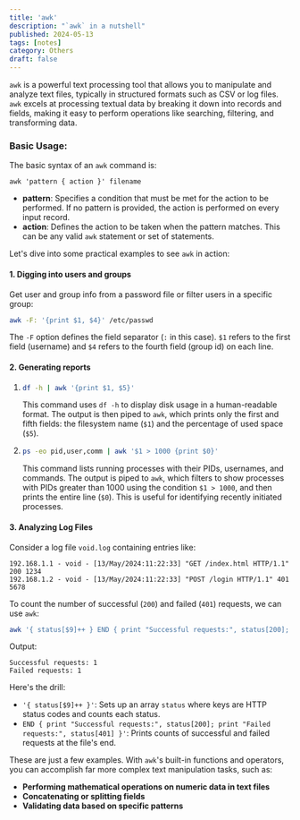 ```yaml
---
title: 'awk'
description: "`awk` in a nutshell"
published: 2024-05-13
tags: [notes]
category: Others
draft: false
---
```


`awk` is a powerful text processing tool that allows you to manipulate and analyze text files, typically in structured formats such as CSV or log files. `awk` excels at processing textual data by breaking it down into records and fields, making it easy to perform operations like searching, filtering, and transforming data.

### Basic Usage:

The basic syntax of an `awk` command is:

```
awk 'pattern { action }' filename
```

- **pattern**: Specifies a condition that must be met for the action to be performed. If no pattern is provided, the action is performed on every input record.
- **action**: Defines the action to be taken when the pattern matches. This can be any valid `awk` statement or set of statements.


Let's dive into some practical examples to see `awk` in action:

#### 1. Digging into users and groups
Get user and group info from a password file or filter users in a specific group:

```bash
awk -F: '{print $1, $4}' /etc/passwd
```

The `-F` option defines the field separator (`:` in this case). `$1` refers to the first field (username) and `$4` refers to the fourth field (group id) on each line.

#### 2. Generating reports

1. ```bash
   df -h | awk '{print $1, $5}'
   ```

   This command uses `df -h` to display disk usage in a human-readable format. The output is then piped to `awk`, which prints only the first and fifth fields: the filesystem name (`$1`) and the percentage of used space (`$5`).

2. ```bash
   ps -eo pid,user,comm | awk '$1 > 1000 {print $0}'
   ```

   This command lists running processes with their PIDs, usernames, and commands. The output is piped to `awk`, which filters to show processes with PIDs greater than 1000 using the condition `$1 > 1000`, and then prints the entire line (`$0`). This is useful for identifying recently initiated processes.

#### 3. Analyzing Log Files

Consider a log file `void.log` containing entries like:

```
192.168.1.1 - void - [13/May/2024:11:22:33] "GET /index.html HTTP/1.1" 200 1234
192.168.1.2 - void - [13/May/2024:11:22:33] "POST /login HTTP/1.1" 401 5678
```

To count the number of successful (`200`) and failed (`401`) requests, we can use `awk`:

```bash
awk '{ status[$9]++ } END { print "Successful requests:", status[200]; print "Failed requests:", status[401] }' void.log
```

Output:
```
Successful requests: 1
Failed requests: 1
```

Here's the drill:
- `'{ status[$9]++ }'`: Sets up an array `status` where keys are HTTP status codes and counts each status.
- `END { print "Successful requests:", status[200]; print "Failed requests:", status[401] }'`: Prints counts of successful and failed requests at the file's end.

These are just a few examples. With `awk`'s built-in functions and operators, you can accomplish far more complex text manipulation tasks, such as:

* **Performing mathematical operations on numeric data in text files**
* **Concatenating or splitting fields**
* **Validating data based on specific patterns**